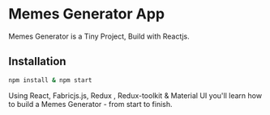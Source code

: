 # Memes Generator App
Memes Generator is a Tiny Project, Build with Reactjs.

## Installation
```bash
npm install & npm start
```

Using React, Fabricjs.js, Redux , Redux-toolkit & Material UI you'll learn how to build a Memes Generator - from start to finish. 